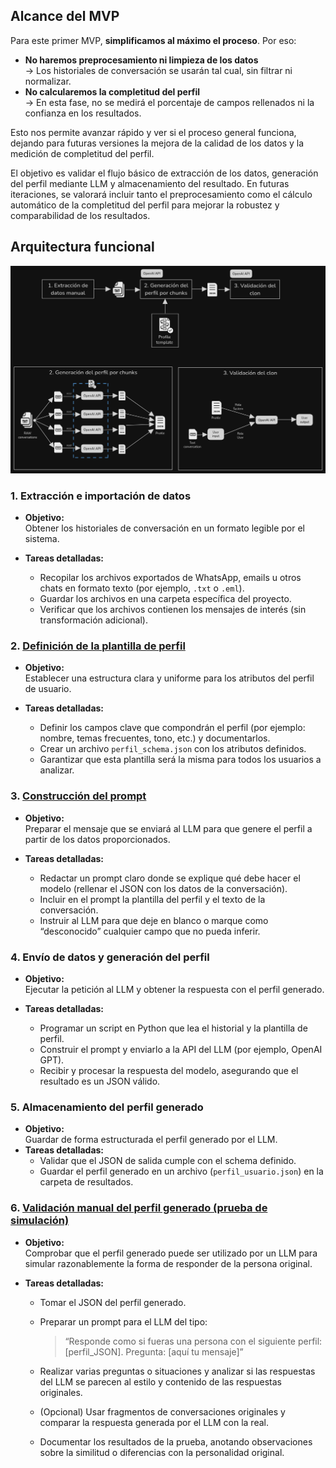 
## Alcance del MVP
Para este primer MVP, **simplificamos al máximo el proceso**. Por eso:

- **No haremos preprocesamiento ni limpieza de los datos**  
    → Los historiales de conversación se usarán tal cual, sin filtrar ni normalizar.
- **No calcularemos la completitud del perfil**  
    → En esta fase, no se medirá el porcentaje de campos rellenados ni la confianza en los resultados.

Esto nos permite avanzar rápido y ver si el proceso general funciona, dejando para futuras versiones la mejora de la calidad de los datos y la medición de completitud del perfil.

El objetivo es validar el flujo básico de extracción de los datos, generación del perfil mediante LLM y almacenamiento del resultado. En futuras iteraciones, se valorará incluir tanto el preprocesamiento como el cálculo automático de la completitud del perfil para mejorar la robustez y comparabilidad de los resultados.

## Arquitectura funcional

![iclone-diagram](https://github.com/charlstown/iClone/blob/main/docs/iclone-mvp-explanation.png)

### 1. Extracción e importación de datos

- **Objetivo:**  
    Obtener los historiales de conversación en un formato legible por el sistema.
    
- **Tareas detalladas:**
    
    - Recopilar los archivos exportados de WhatsApp, emails u otros chats en formato texto (por ejemplo, `.txt` o `.eml`).
    - Guardar los archivos en una carpeta específica del proyecto.
    - Verificar que los archivos contienen los mensajes de interés (sin transformación adicional).
### 2. [Definición de la plantilla de perfil](https://github.com/charlstown/iClone/blob/main/docs/2-definicion-plantilla.md)

- **Objetivo:**  
    Establecer una estructura clara y uniforme para los atributos del perfil de usuario.
    
- **Tareas detalladas:**
    
    - Definir los campos clave que compondrán el perfil (por ejemplo: nombre, temas frecuentes, tono, etc.) y documentarlos.
    - Crear un archivo `perfil_schema.json` con los atributos definidos.
    - Garantizar que esta plantilla será la misma para todos los usuarios a analizar.
### 3. [Construcción del prompt](https://github.com/charlstown/iClone/blob/main/docs/3-construccion-prompt.md)

- **Objetivo:**  
    Preparar el mensaje que se enviará al LLM para que genere el perfil a partir de los datos proporcionados.
    
- **Tareas detalladas:**
    
    - Redactar un prompt claro donde se explique qué debe hacer el modelo (rellenar el JSON con los datos de la conversación).
    - Incluir en el prompt la plantilla del perfil y el texto de la conversación.
    - Instruir al LLM para que deje en blanco o marque como “desconocido” cualquier campo que no pueda inferir.
### 4. Envío de datos y generación del perfil

- **Objetivo:**  
    Ejecutar la petición al LLM y obtener la respuesta con el perfil generado.
    
- **Tareas detalladas:**
    
    - Programar un script en Python que lea el historial y la plantilla de perfil.        
    - Construir el prompt y enviarlo a la API del LLM (por ejemplo, OpenAI GPT).
    - Recibir y procesar la respuesta del modelo, asegurando que el resultado es un JSON válido.
### 5. Almacenamiento del perfil generado

- **Objetivo:**  
    Guardar de forma estructurada el perfil generado por el LLM.
- **Tareas detalladas:**
    - Validar que el JSON de salida cumple con el schema definido.
    - Guardar el perfil generado en un archivo (`perfil_usuario.json`) en la carpeta de resultados.
  
### 6. [Validación manual del perfil generado (prueba de simulación)](https://github.com/charlstown/iClone/blob/main/docs/6-validacion-manual.md)

- **Objetivo:**  
    Comprobar que el perfil generado puede ser utilizado por un LLM para simular razonablemente la forma de responder de la persona original.
    
- **Tareas detalladas:**
    
    - Tomar el JSON del perfil generado.
    - Preparar un prompt para el LLM del tipo:
        
        > “Responde como si fueras una persona con el siguiente perfil: [perfil_JSON]. Pregunta: [aquí tu mensaje]”
        
    - Realizar varias preguntas o situaciones y analizar si las respuestas del LLM se parecen al estilo y contenido de las respuestas originales.
    - (Opcional) Usar fragmentos de conversaciones originales y comparar la respuesta generada por el LLM con la real.
    - Documentar los resultados de la prueba, anotando observaciones sobre la similitud o diferencias con la personalidad original.
